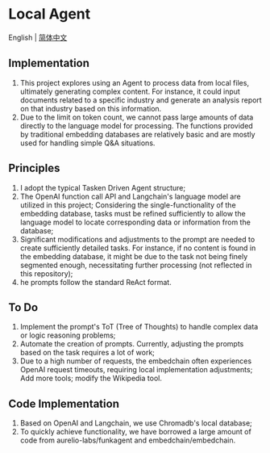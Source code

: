 # Local Agent
English | [简体中文](./README.md)

## Implementation
1. This project explores using an Agent to process data from local files, ultimately generating complex content. For instance, it could input documents related to a specific industry and generate an analysis report on that industry based on this information.
2. Due to the limit on token count, we cannot pass large amounts of data directly to the language model for processing. The functions provided by traditional embedding databases are relatively basic and are mostly used for handling simple Q&A situations.

## Principles
1. I adopt the typical Tasken Driven Agent structure;
2. The OpenAI function call API and Langchain's language model are utilized in this project;
Considering the single-functionality of the embedding database, tasks must be refined sufficiently to allow the language model to locate corresponding data or information from the database;
3. Significant modifications and adjustments to the prompt are needed to create sufficiently detailed tasks. For instance, if no content is found in the embedding database, it might be due to the task not being finely segmented enough, necessitating further processing (not reflected in this repository);
4. he prompts follow the standard ReAct format.

## To Do
1. Implement the prompt's ToT (Tree of Thoughts) to handle complex data or logic reasoning problems;
2. Automate the creation of prompts. Currently, adjusting the prompts based on the task requires a lot of work;
3. Due to a high number of requests, the embedchain often experiences OpenAI request timeouts, requiring local implementation adjustments;
Add more tools; modify the Wikipedia tool.

## Code Implementation
1. Based on OpenAI and Langchain, we use Chromadb's local database;
2. To quickly achieve functionality, we have borrowed a large amount of code from aurelio-labs/funkagent and embedchain/embedchain.




